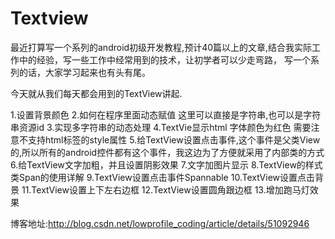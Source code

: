 # Textview
最近打算写一个系列的android初级开发教程,预计40篇以上的文章,结合我实际工作中的经验，写一些工作中经常用到的技术，让初学者可以少走弯路，
写一个系列的话，大家学习起来也有头有尾。

今天就从我们每天都会用到的TextView讲起.

1.设置背景颜色
2.如何在程序里面动态赋值  这里可以直接是字符串,也可以是字符串资源id
3.实现多字符串的动态处理
4.TextVie显示html 字体颜色为红色  需要注意不支持html标签的style属性
5.给TextView设置点击事件,这个事件是父类View的,所以所有的android控件都有这个事件，我这边为了方便就采用了内部类的方式
6.给TextView文字加粗，并且设置阴影效果
7.文字加图片显示
8.TextView的样式类Span的使用详解
9.TextView设置点击事件Spannable
10.TextView设置点击背景
11.TextView设置上下左右边框
12.TextView设置圆角跟边框
13.增加跑马灯效果

博客地址:http://blog.csdn.net/lowprofile_coding/article/details/51092946
